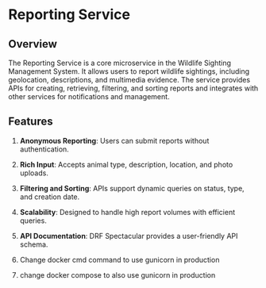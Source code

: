 # Reporting Service
## Overview
The Reporting Service is a core microservice in the Wildlife Sighting Management System. It allows users to report wildlife sightings, including geolocation, descriptions, and multimedia evidence. The service provides APIs for creating, retrieving, filtering, and sorting reports and integrates with other services for notifications and management.

## Features
1. **Anonymous Reporting**: Users can submit reports without authentication.
2. **Rich Input**: Accepts animal type, description, location, and photo uploads.
3. **Filtering and Sorting**: APIs support dynamic queries on status, type, and creation date.
4. **Scalability**: Designed to handle high report volumes with efficient queries.
5. **API Documentation**: DRF Spectacular provides a user-friendly API schema.










1. Change docker cmd command to use gunicorn in production
2. change docker compose to also use gunicorn in production